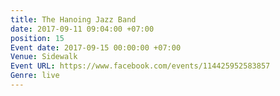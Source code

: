 ```yaml
---
title: The Hanoing Jazz Band
date: 2017-09-11 09:04:00 +07:00
position: 15
Event date: 2017-09-15 00:00:00 +07:00
Venue: Sidewalk
Event URL: https://www.facebook.com/events/114425952583857
Genre: live
---
```


